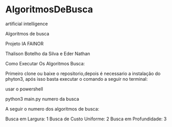 # AlgoritmosDeBusca
artificial intelligence

Algoritmos de busca

Projeto IA FAINOR

Thalison Botelho da Silva e Eder Nathan

Como Executar Os Algoritmos Busca:

Primeiro clone ou baixe o repositorio,depois é necessario a instalação do phyton3, após isso basta executar o comando a seguir no terminal:

usar o powershell

python3 main.py numero da busca

A seguir o numero dos algoritmos de busca:

Busca em Largura: 1 Busca de Custo Uniforme: 2 Busca em Profundidade: 3
